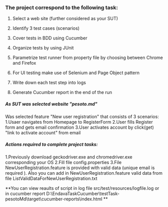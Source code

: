 
### The project correspond to the following task:
1. Select a web site (further considered as your SUT)

2. Identify 3 test cases (scenarios)

3. Cover tests in BDD using Cucumber

4. Organize tests by using JUnit

5. Parametrize test runner from property file by choosing between Chrome and Firefox

6. For UI testing make use of Selenium and Page Object pattern

7. Write down each test step into logs

8. Generate Cucumber report in the end of the run

##### As SUT was selected website "pesoto.md"
Was selected feature "New user registration" that consists of 3 scenarios:
1.Usaer navigates from Homepage to RegisterForm
2.User fills Register form and gets email confirmation
3.User activates account by click(get) "link to activate account" from email

##### Actions required to complete project tasks:
1.Previously download geckodriver.exe and chromedriver.exe corresponding your OS 
2.Fill file config.properties
3.File NewUserRegistration.feature is provided with valid data (unique email is required ). Also you can add in NewUserRegistration.feature valid data from file ListValidDataForNewUserRegistration.txt


**You can view reaults of script in log file src/test/resources/logfile.log
   or in cucumber report D:\EndavaTaskCucumber\testTask-pesotoMd\target\cucumber-reports\index.html **

